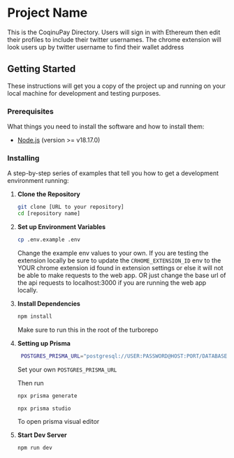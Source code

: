 # Project Name

This is the CoqinuPay Directory. Users will sign in with Ethereum then edit their profiles to include their twitter usernames. The chrome extension will look users up by twitter username to find their wallet address

## Getting Started

These instructions will get you a copy of the project up and running on your local machine for development and testing purposes.

### Prerequisites

What things you need to install the software and how to install them:

- [Node.js](https://nodejs.org/) (version >= v18.17.0)

### Installing

A step-by-step series of examples that tell you how to get a development environment running:

1. **Clone the Repository**

   ```bash
   git clone [URL to your repository]
   cd [repository name]
   ```

2. **Set up Environment Variables**

   ```bash
   cp .env.example .env
   ```

   Change the example env values to your own. If you are testing the extension locally be sure to update the `CRHOME_EXTENSION_ID` env to the YOUR chrome extension id found in extension settings or else it will not be able to make requests to the web app. OR just change the base url of the api requests to localhost:3000 if you are running the web app locally.

3. **Install Dependencies**

   ```bash
   npm install
   ```

   Make sure to run this in the root of the turborepo

4. **Setting up Prisma**

   ```bash
    POSTGRES_PRISMA_URL="postgresql://USER:PASSWORD@HOST:PORT/DATABASE?schema=public"
   ```

   Set your own `POSTGRES_PRISMA_URL`

   Then run

   ```bash
   npx prisma generate
   ```

   ```bash
   npx prisma studio
   ```

   To open prisma visual editor

5. **Start Dev Server**

   ```bash
   npm run dev
   ```

